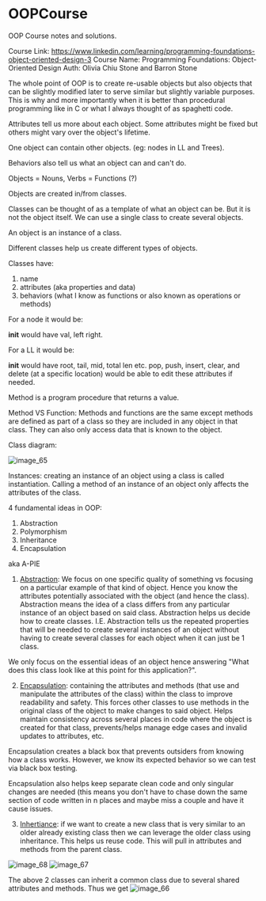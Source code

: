 # OOPCourse
OOP Course notes and solutions.

Course Link: https://www.linkedin.com/learning/programming-foundations-object-oriented-design-3
Course Name: Programming Foundations: Object-Oriented Design
Auth:  Olivia Chiu Stone and Barron Stone


The whole point of OOP is to create re-usable objects but also objects that can be slightly modified later to serve similar but slightly variable purposes. This is why and more importantly when it is better than procedural programming like in C or what I always thought of as spaghetti code.

Attributes tell us more about each object. Some attributes might be fixed but others might vary over the object's lifetime.

One object can contain other objects. (eg: nodes in LL and Trees).

Behaviors also tell us what an object can and can't do.

Objects = Nouns, Verbs = Functions (?)

Objects are created in/from classes.

Classes can be thought of as a template of what an object can be. But it is not the object itself. We can use a single class to create several objects.

An object is an instance of a class.

Different classes help us create different types of objects.

Classes have:
1) name
2) attributes (aka properties and data)
3) behaviors (what I know as functions or also known as operations or methods)

For a node it would be:

__init__ would have val, left right.

For a LL it would be:

__init__ would have root, tail, mid, total len etc.
pop, push, insert, clear, and delete (at a specific location) would be able to edit these attributes if needed.

Method is a program procedure that returns a value.

Method VS Function:
  Methods and functions are the same except methods are defined as part of a class so they are included in any object in that class. They can also only access data that is known to the object.


Class diagram:

![image_65](https://github.com/user-attachments/assets/0580e4f0-6dd6-4e07-9802-43ee625b4357)


Instances: creating an instance of an object using a class is called instantiation. Calling a method of an instance of an object only affects the attributes of the class.

4 fundamental ideas in OOP:

  1) Abstraction
  2) Polymorphism
  3) Inheritance
  4) Encapsulation

aka A-PIE

1) <ins>Abstraction</ins>: We focus on one specific quality of something vs focusing on a particular example of that kind of object. Hence you know the attributes potentially associated with the object (and hence the class). Abstraction means the idea of a class differs from any particular instance of an object based on said class. Abstraction helps us decide how to create classes. I.E. Abstraction tells us the repeated properties that will be needed to create several instances of an object without having to create several classes for each object when it can just be 1 class.

We only focus on the essential ideas of an object hence answering "What does this class look like at this point for this application?".


2) <ins>Encapsulation</ins>: containing the attributes and methods (that use and manipulate the attributes of the class) within the class to improve readability and safety. This forces other classes to use methods in the original class of the object to make changes to said object. Helps maintain consistency across several places in code where the object is created for that class, prevents/helps manage edge cases and invalid updates to attributes, etc.

Encapsulation creates a black box that prevents outsiders from knowing how a class works. However, we know its expected behavior so we can test via black box testing.

Encapsulation also helps keep separate clean code and only singular changes are needed (this means you don't have to chase down the same section of code written in n places and maybe miss a couple and have it cause issues.
   
3) <ins>Inhertiance</ins>: if we want to create a new class that is very similar to an older already existing class then we can leverage the older class using inheritance. This helps us reuse code. This will pull in attributes and methods from the parent class.

![image_68](https://github.com/user-attachments/assets/4e84d067-7c7c-4151-bb6c-d807523738c8)
![image_67](https://github.com/user-attachments/assets/bcaf3a29-d20a-44b6-bb06-3f762e1adfcd)

The above 2 classes can inherit a common class due to several shared attributes and methods. Thus we get
![image_66](https://github.com/user-attachments/assets/cf47f25e-c9f4-4e30-8352-e8927d2aff95)



